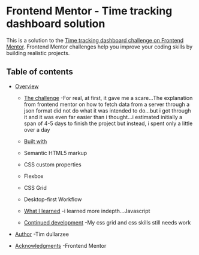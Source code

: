 
# Frontend Mentor - Time tracking dashboard solution

This is a solution to the [Time tracking dashboard challenge on Frontend Mentor](https://www.frontendmentor.io/challenges/time-tracking-dashboard-UIQ7167Jw). Frontend Mentor challenges help you improve your coding skills by building realistic projects. 

## Table of contents

- [Overview](#overview)
  - [The challenge](#the-challenge)
  -For real, at first, it gave me a scare...The explanation from frontend mentor on how to fetch data from a server through a json format did not do what it was intended to do...but i got through it and it was even far easier than i thought...i estimated initially a span of 4-5 days to finish the project but instead, i spent only a little over a day
  
  - [Built with](#built-with)
  - Semantic HTML5 markup
  - CSS custom properties
  - Flexbox
  - CSS Grid
  - Desktop-first Workflow

  - [What I learned](#what-i-learned)
  -i learned more indepth...Javascript


  - [Continued development](#continued-development)
  -My css grid and css skills still needs work

- [Author](#author)
-Tim dullarzee

- [Acknowledgments](#acknowledgments)
-Frontend Mentor